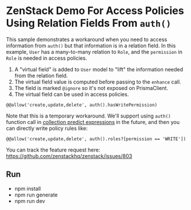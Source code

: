 # ZenStack Demo For Access Policies Using Relation Fields From `auth()`

This sample demonstrates a workaround when you need to access information from `auth()` but that information is in a relation field. In this example, `User` has a many-to-many relation to `Role`, and the `permission` in `Role` is needed in access policies.

1. A "virtual field" is added to `User` model to "lift" the information needed from the relation field.
2. The virtual field value is computed before passing to the `enhance` call.
3. The field is marked `@ignore` so it's not exposed on PrismaClient.
4. The virtual field can be used in access policies.

```prisma
@@allow('create,update,delete', auth().hasWritePermission)
```

Note that this is a temporary workaround. We'll support using `auth()` function call in [collection predict expressions](https://zenstack.dev/docs/reference/zmodel-language#collection-predicate-expressions) in the future, and then you can directly write policy rules like:

```prisma
@@allow('create,update,delete', auth().roles?[permission == 'WRITE'])
```

You can track the feature request here: https://github.com/zenstackhq/zenstack/issues/803

## Run

-   npm install
-   npm run generate
-   npm run dev
